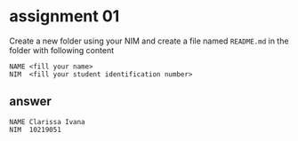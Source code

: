 # assignment 01
Create a new folder using your NIM and create a file named `README.md` in the folder with following content

```
NAME <fill your name>
NIM  <fill your student identification number>
```

## answer
```
NAME Clarissa Ivana
NIM  10219051
```
